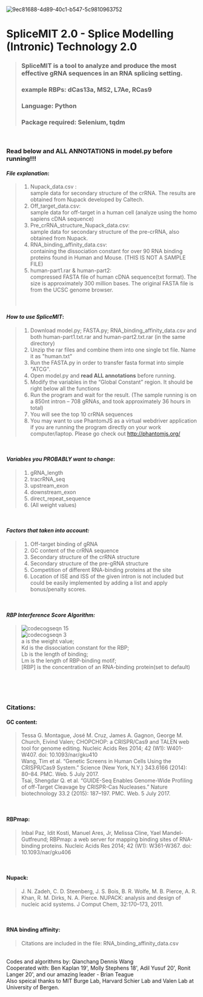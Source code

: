 ![9ec81688-4d89-40c1-b547-5c9810963752](https://user-images.githubusercontent.com/29665985/27970945-d206ef36-631e-11e7-97a0-36deb037e9af.png)
# SpliceMIT 2.0 - Splice Modelling (Intronic) Technology 2.0
>### SpliceMIT is a tool to analyze and produce the most effective gRNA sequences in an RNA splicing setting.<br />
>### example RBPs: dCas13a, MS2, L7Ae, RCas9 <br />
>### Language: Python <br />
>### Package required: Selenium, tqdm <br />
<br />

### **Read below and ALL ANNOTATIONS in model.py before running!!!**

#### *File explanation*: <br />
>1.	Nupack_data.csv : <br />sample data for secondary structure of the crRNA. The results are obtained from Nupack developed by Caltech.
>2.	Off_target_data.csv: <br />sample data for off-target in a human cell (analyze using the homo sapiens cDNA sequence)
>3.	Pre_crRNA_structure_Nupack_data.csv: <br />sample data for secondary structure of the pre-crRNA, also obtained from Nupack.
>4.	RNA_binding_affinity_data.csv: <br />containing the dissociation constant for over 90 RNA binding proteins found in Human and Mouse. (THIS IS NOT A SAMPLE FILE)
>5.	human-part1.rar & human-part2: <br />compressed FASTA file of human cDNA sequence(txt format). The size is approximately 300 million bases. The original FASTA file is from the UCSC genome browser.<br />
<br />   

#### *How to use SpliceMIT*:<br />
>1.	Download model.py; FASTA.py; RNA_binding_affinity_data.csv and both human-part1.txt.rar and human-part2.txt.rar (in the same directory)<br />
>2. Unzip the rar files and combine them into one single txt file. Name it as "human.txt" <br />
>3. Run the FASTA.py in order to transfer fasta format into simple "ATCG". <br />
>4.	Open model.py and **read ALL annotations** before running.<br />
>5.	Modify the variables in the “Global Constant” region. It should be right below all the functions<br />
>6.	Run the program and wait for the result. (The sample running is on a 850nt intron – 708 gRNAs, and took approximately 36 hours in total)<br />
>7.	You will see the top 10 crRNA sequences<br />
>8. You may want to use PhantomJS as a virtual webdriver application if you are running the program directly on your work computer/laptop. Please go check out http://phantomjs.org/ <br />
<br />

#### *Variables you PROBABLY want to change*:<br />
>1.	gRNA_length <br />
>2.	tracrRNA_seq <br />
>3.	upstream_exon <br />
>4.	downstream_exon <br />
>5.	direct_repeat_sequence <br />
>6.	(All weight values) <br />
<br />

#### *Factors that taken into account:* <br />
> 1. Off-target binding of gRNA <br />
> 2. GC content of the crRNA sequence <br />
> 3. Secondary structure of the crRNA structure <br />
> 4. Secondary structure of the pre-gRNA structure <br />
> 5. Competition of different RNA-binding proteins at the site <br />
> 6. Location of ISE and ISS of the given intron is not included but could be easily implemented by adding a list and apply bonus/penalty scores. <br />
<br />

#### *RBP Interference Score Algorithm:*
>![codecogseqn 15](https://user-images.githubusercontent.com/29665985/28218617-13607872-6887-11e7-9f07-7f06e11b66c5.gif)<br />
>![codecogseqn 3](https://user-images.githubusercontent.com/29665985/27973208-3d452120-6327-11e7-825c-c63ecd6dc7d7.gif) <br />
> a is the weight value; <br />
> Kd is the dissociation constant for the RBP;<br /> 
> Lb is the length of binding; <br />
> Lm is the length of RBP-binding motif; <br />
> [RBP] is the concentration of an RNA-binding protein(set to default) <br />
<br />


<br />
<br />

### Citations: <br />

#### GC content: <br />
>  Tessa G. Montague, José M. Cruz, James A. Gagnon, George M. Church, Eivind Valen; CHOPCHOP: a CRISPR/Cas9 and TALEN web tool for genome editing. Nucleic Acids Res 2014; 42 (W1): W401-W407. doi: 10.1093/nar/gku410 <br />
>  Wang, Tim et al. “Genetic Screens in Human Cells Using the CRISPR/Cas9 System.” Science (New York, N.Y.) 343.6166 (2014): 80–84. PMC. Web. 5 July 2017. <br />
>  Tsai, Shengdar Q. et al. “GUIDE-Seq Enables Genome-Wide Profiling of off-Target Cleavage by CRISPR-Cas Nucleases.” Nature biotechnology 33.2 (2015): 187–197. PMC. Web. 5 July 2017. <br />
<br />

#### RBPmap: <br />
>  Inbal Paz, Idit Kosti, Manuel Ares, Jr, Melissa Cline, Yael Mandel-Gutfreund; RBPmap: a web server for mapping binding sites of RNA-binding proteins. Nucleic Acids Res 2014; 42 (W1): W361-W367. doi: 10.1093/nar/gku406 <br />
<br />

#### Nupack: <br />
>  J. N. Zadeh, C. D. Steenberg, J. S. Bois, B. R. Wolfe, M. B. Pierce, A. R. Khan, R. M. Dirks, N. A. Pierce. NUPACK: analysis and design of nucleic acid systems. J Comput Chem, 32:170–173, 2011. <br /> 
<br />

#### RNA binding affinity:<br />
>Citations are included in the file: RNA_binding_affinity_data.csv <br />

<br />
Codes and algorithms by: Qianchang Dennis Wang <br />
Cooperated with: Ben Kaplan 19', Molly Stephens 18', Adil Yusuf 20', Ronit Langer 20', and our amazing leader - Brian Teague <br />
Also speical thanks to MIT Burge Lab, Harvard Schier Lab and Valen Lab at University of Bergen.
